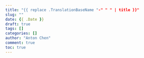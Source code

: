 ```yaml
---
title: "{{ replace .TranslationBaseName "-" " " | title }}"
slug: ""
date: {{ .Date }}
draft: true
tags: []
categories: []
author: "Anton Chen"
comment: true
toc: true
---
```


<!--more-->
